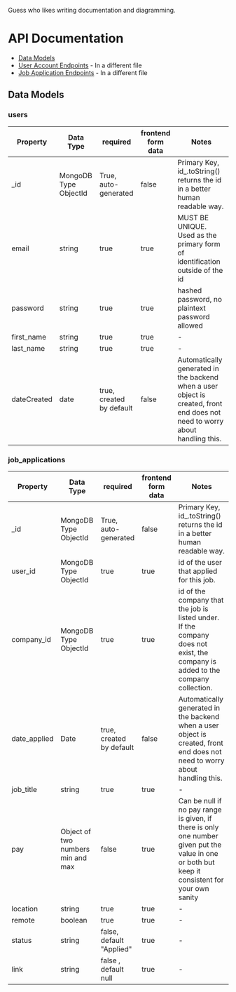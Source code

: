Guess who likes writing documentation and diagramming.

# API Documentation

- [Data Models](#data-models)
- [User Account Endpoints](/backend/documentation/UserAccount.md) - In a different file
- [Job Application Endpoints](/backend/documentation/Jobs.md) - In a different file


## Data Models

### users
| Property | Data Type | required | frontend form data | Notes |
|----------|-----------|----------|--------------------|-------|
| _id | MongoDB Type ObjectId | True, auto-generated | false | Primary Key, id_.toString() returns the id in a better human readable way.|
| email | string | true | true | MUST BE UNIQUE. Used as the primary form of identification outside of the id |
| password | string | true | true | hashed password, no plaintext password allowed |
| first_name | string | true | true | - |
| last_name | string | true | true | - |
| dateCreated | date | true, created by default | false | Automatically generated in the backend when a user object is created, front end does not need to worry about handling this. |


### job_applications
| Property | Data Type | required | frontend form data | Notes |
|----------|-----------|----------|--------------------|-------|
| _id | MongoDB Type ObjectId | True, auto-generated | false | Primary Key, id_.toString() returns the id in a better human readable way.|
| user_id | MongoDB Type ObjectId | true | true | id of the user that applied for this job. |
| company_id | MongoDB Type ObjectId | true | true | id of the company that the job is listed under.  If the company does not exist, the company is added to the company collection. |
| date_applied | Date | true, created by default | false | Automatically generated in the backend when a user object is created, front end does not need to worry about handling this. |
| job_title | string | true | true | - |
| pay | Object of two numbers min and max | false | true | Can be null if no pay range is given, if there is only one number given put the value in one or both but keep it consistent for your own sanity |
| location | string | true | true | - |
| remote | boolean | true | true | - |
| status | string | false, default "Applied" | true | - |
| link | string | false , default null| true | - |
